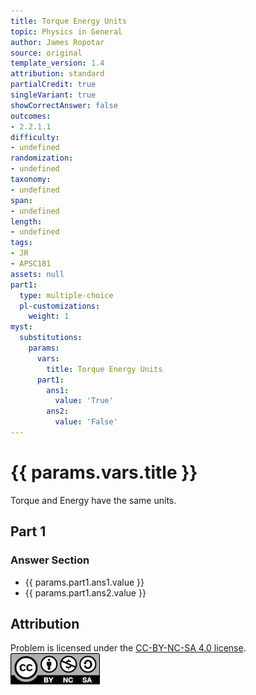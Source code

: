 ```yaml
---
title: Torque Energy Units
topic: Physics in General
author: James Ropotar
source: original
template_version: 1.4
attribution: standard
partialCredit: true
singleVariant: true
showCorrectAnswer: false
outcomes:
- 2.2.1.1
difficulty:
- undefined
randomization:
- undefined
taxonomy:
- undefined
span:
- undefined
length:
- undefined
tags:
- JR
- APSC181
assets: null
part1:
  type: multiple-choice
  pl-customizations:
    weight: 1
myst:
  substitutions:
    params:
      vars:
        title: Torque Energy Units
      part1:
        ans1:
          value: 'True'
        ans2:
          value: 'False'
---
```

# {{ params.vars.title }}
Torque and Energy have the same units.

## Part 1

### Answer Section

- {{ params.part1.ans1.value }}
- {{ params.part1.ans2.value }}

## Attribution

Problem is licensed under the [CC-BY-NC-SA 4.0 license](https://creativecommons.org/licenses/by-nc-sa/4.0/).<br> ![The Creative Commons 4.0 license requiring attribution-BY, non-commercial-NC, and share-alike-SA license.](https://raw.githubusercontent.com/firasm/bits/master/by-nc-sa.png)